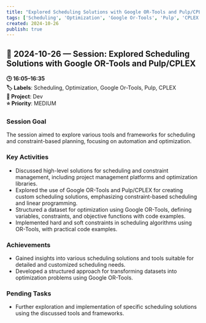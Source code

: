 ```yaml
---
title: "Explored Scheduling Solutions with Google OR-Tools and Pulp/CPLEX"
tags: ['Scheduling', 'Optimization', 'Google Or-Tools', 'Pulp', 'CPLEX']
created: 2024-10-26
publish: true
---
```


## 📅 2024-10-26 — Session: Explored Scheduling Solutions with Google OR-Tools and Pulp/CPLEX

**🕒 16:05–16:35**  
**🏷️ Labels**: Scheduling, Optimization, Google Or-Tools, Pulp, CPLEX  
**📂 Project**: Dev  
**⭐ Priority**: MEDIUM  


### Session Goal
The session aimed to explore various tools and frameworks for scheduling and constraint-based planning, focusing on automation and optimization.

### Key Activities
- Discussed high-level solutions for scheduling and constraint management, including project management platforms and optimization libraries.
- Explored the use of Google OR-Tools and Pulp/CPLEX for creating custom scheduling solutions, emphasizing constraint-based scheduling and linear programming.
- Structured a dataset for optimization using Google OR-Tools, defining variables, constraints, and objective functions with code examples.
- Implemented hard and soft constraints in scheduling algorithms using OR-Tools, with practical code examples.

### Achievements
- Gained insights into various scheduling solutions and tools suitable for detailed and customized scheduling needs.
- Developed a structured approach for transforming datasets into optimization problems using Google OR-Tools.

### Pending Tasks
- Further exploration and implementation of specific scheduling solutions using the discussed tools and frameworks.
